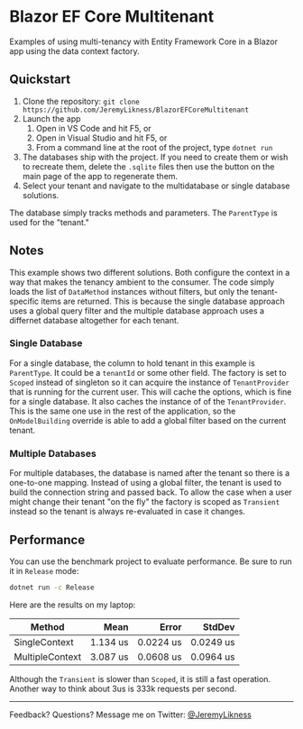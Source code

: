 # Blazor EF Core Multitenant

Examples of using multi-tenancy with Entity Framework Core in a Blazor app using the data context factory.

## Quickstart

1. Clone the repository: `git clone https://github.com/JeremyLikness/BlazorEFCoreMultitenant`
1. Launch the app
    1. Open in VS Code and hit F5, or
    1. Open in Visual Studio and hit F5, or
    1. From a command line at the root of the project, type `dotnet run`
1. The databases ship with the project. If you need to create them or wish to recreate them, delete the `.sqlite` files then use the button on the main page of the app to regenerate them.
1. Select your tenant and navigate to the multidatabase or single database solutions.

The database simply tracks methods and parameters. The `ParentType` is used for the "tenant."

## Notes

This example shows two different solutions. Both configure the context in a way that makes the tenancy ambient to the consumer. The code simply loads the list of `DataMethod` 
instances without filters, but only the tenant-specific items are returned. This is because the single database approach uses a global query filter and the multiple database
approach uses a differnet database altogether for each tenant.

### Single Database

For a single database, the column to hold tenant in this example is `ParentType`. It could be a `tenantId` or some other field. The factory is set to `Scoped` instead of singleton so 
it can acquire the instance of `TenantProvider` that is running for the current user. This will cache the options, which is fine for a single database. It also caches the instance of 
of the `TenantProvider`. This is the same one use in the rest of the application, so the `OnModelBuilding` override is able to add a global filter based on the current tenant.

### Multiple Databases

For multiple databases, the database is named after the tenant so there is a one-to-one mapping. Instead of using a global filter, the tenant is used to build the connection string
and passed back. To allow the case when a user might change their tenant "on the fly" the factory is scoped as `Transient` instead so the tenant is always re-evaluated in case it
changes.

## Performance

You can use the benchmark project to evaluate performance. Be sure to run it in `Release` mode:

```bash
dotnet run -c Release
```

Here are the results on my laptop:

|          Method |     Mean |     Error |    StdDev |
|---------------- |---------:|----------:|----------:|
|   SingleContext | 1.134 us | 0.0224 us | 0.0249 us |
| MultipleContext | 3.087 us | 0.0608 us | 0.0964 us |

Although the `Transient` is slower than `Scoped`, it is still a fast operation.
Another way to think about 3us is 333k requests per second.

---

Feedback? Questions? Message me on Twitter: [@JeremyLikness](https:///www.twitter.com/jeremylikness)
